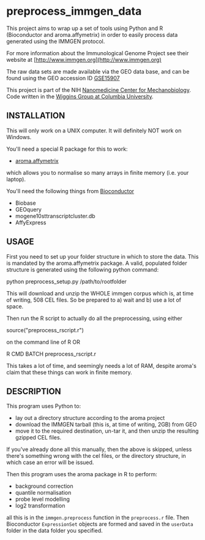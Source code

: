 # preprocess_immgen_data

This project aims to wrap up a set of tools using Python and R (Bioconductor and aroma.affymetrix) in order to easily process data generated using the IMMGEN protocol. 

For more information about the Immunological Genome Project see their website at [http://www.immgen.org](http://www.immgen.org)

The raw data sets are made available via the GEO data base, and can be found using the GEO accession ID [GSE15907]( http://www.ncbi.nlm.nih.gov/geo/query/acc.cgi?acc=GSE15907)

This project is part of the NIH [Nanomedicine Center for Mechanobiology](http://www.mechanicalbiology.org/). Code written in the [Wiggins Group at Columbia University](http://www.columbia.edu/~chw2/).

## INSTALLATION

This will only work on a UNIX computer. It will definitely NOT work on Windows.

You'll need a special R package for this to work:

* [aroma.affymetrix](http://www.aroma-project.org/)

which allows you to normalise so many arrays in finite memory (i.e. your laptop).

You'll need the following things from [Bioconductor](http://www.bioconductor.org/)

* Biobase
* GEOquery
* mogene10sttranscriptcluster.db
* AffyExpress

## USAGE

First you need to set up your folder structure in which to store the data. This is mandated by the aroma.affymetrix package. A valid, populated folder structure is generated using the following python command:

python preprocess\_setup.py /path/to/rootfolder

This will download and unzip the WHOLE immgen corpus which is, at time of writing, 508 CEL files. So be prepared to a) wait and b) use a lot of space.

Then run the R script to actually do all the preprocessing, using either

source("preprocess\_rscript.r")

on the command line of R OR

R CMD BATCH preprocess\_rscript.r

This takes a lot of time, and seemingly needs a lot of RAM, despite aroma's claim that these things can work in finite memory. 

## DESCRIPTION

This program uses Python to:

* lay out a directory structure according to the aroma project
* download the IMMGEN tarball (this is, at time of writing, 2GB) from GEO
* move it to the required destination, un-tar it, and then unzip the resulting gzipped CEL files. 

If you've already done all this manually, then the above is skipped, unless there's something wrong with the cel files, or the directory structure, in which case an error will be issued.

Then this program uses the aroma package in R to perform:

* background correction
* quantile normalisation
* probe level modelling
* log2 transformation

all this is in the `immgen.preprocess` function in the `preprocess.r` file. Then Bioconductor `ExpressionSet` objects are formed and saved in the `userData` folder in the data folder you specified. 
